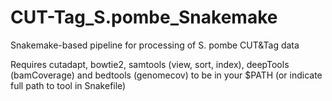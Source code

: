 # CUT-Tag_S.pombe_Snakemake

Snakemake-based pipeline for processing of S. pombe CUT&amp;Tag data

Requires cutadapt, bowtie2, samtools (view, sort, index), deepTools (bamCoverage) and bedtools (genomecov) to be in your $PATH (or indicate full path to tool in Snakefile)
